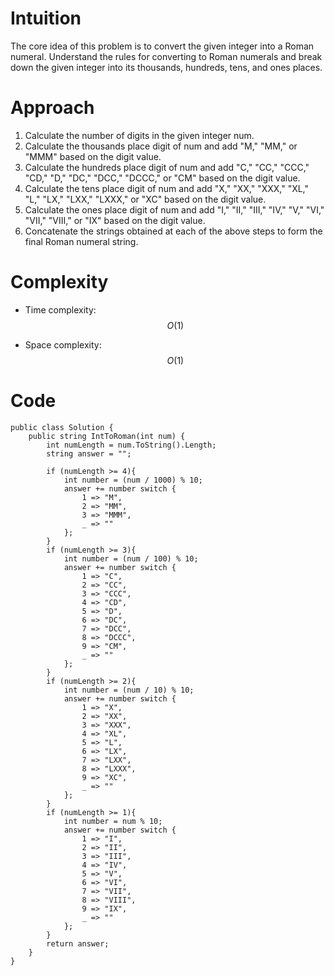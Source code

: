 # Intuition
The core idea of this problem is to convert the given integer into a Roman numeral. Understand the rules for converting to Roman numerals and break down the given integer into its thousands, hundreds, tens, and ones places.

# Approach
1. Calculate the number of digits in the given integer num.
2. Calculate the thousands place digit of num and add "M," "MM," or "MMM" based on the digit value.
3. Calculate the hundreds place digit of num and add "C," "CC," "CCC," "CD," "D," "DC," "DCC," "DCCC," or "CM" based on the digit value.
4. Calculate the tens place digit of num and add "X," "XX," "XXX," "XL," "L," "LX," "LXX," "LXXX," or "XC" based on the digit value.
5. Calculate the ones place digit of num and add "I," "II," "III," "IV," "V," "VI," "VII," "VIII," or "IX" based on the digit value.
6. Concatenate the strings obtained at each of the above steps to form the final Roman numeral string.

# Complexity
- Time complexity: $$O(1)$$

- Space complexity: $$O(1)$$

# Code
```
public class Solution {
    public string IntToRoman(int num) {
        int numLength = num.ToString().Length;
        string answer = "";

        if (numLength >= 4){
            int number = (num / 1000) % 10;
            answer += number switch {
                1 => "M",
                2 => "MM",
                3 => "MMM",
                _ => ""
            };
        }
        if (numLength >= 3){
            int number = (num / 100) % 10;
            answer += number switch {
                1 => "C",
                2 => "CC",
                3 => "CCC",
                4 => "CD",
                5 => "D",
                6 => "DC",
                7 => "DCC",
                8 => "DCCC",
                9 => "CM",
                _ => ""
            };
        }
        if (numLength >= 2){
            int number = (num / 10) % 10;
            answer += number switch {
                1 => "X",
                2 => "XX",
                3 => "XXX",
                4 => "XL",
                5 => "L",
                6 => "LX",
                7 => "LXX",
                8 => "LXXX",
                9 => "XC",
                _ => ""
            };
        }
        if (numLength >= 1){
            int number = num % 10;
            answer += number switch {
                1 => "I",
                2 => "II",
                3 => "III",
                4 => "IV",
                5 => "V",
                6 => "VI",
                7 => "VII",
                8 => "VIII",
                9 => "IX",
                _ => ""
            };
        }
        return answer;
    }
}

```
